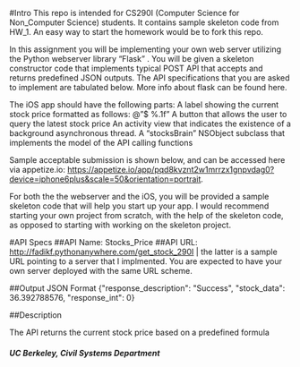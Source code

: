 
#Intro
This repo is intended for CS290I (Computer Science for Non_Computer Science) students. It contains sample skeleton code from HW_1. An easy way to start the homework would be to fork this repo. 


In this assignment you will be implementing your own web server utilizing the Python webserver library “Flask” . You will be given a skeleton constructor code that implements typical POST API that accepts and returns predefined JSON outputs. The API specifications that you are asked to implement are tabulated below. More info about flask can be found here.

The iOS app should have the following parts:
A label showing the current stock price formatted as follows: @”$ %.1f”
A button that allows the user to query the latest stock price
An activity view that indicates the existence of  a background asynchronous thread.
A “stocksBrain” NSObject subclass that implements the model of the API calling functions


Sample acceptable submission is shown below, and can be accessed here via appetize.io:  https://appetize.io/app/pqd8kvznt2w1mrrzx1gnpvdag0?device=iphone6plus&scale=50&orientation=portrait.


For both the the webserver and the iOS, you will be provided a sample skeleton code that will help you start up your app. I would recommend starting your own project from scratch, with the help of the skeleton code, as opposed to starting with working on the skeleton project.




#API Specs
##API Name: 
Stocks_Price
##API URL: 
http://fadikf.pythonanywhere.com/get_stock_290I | the latter is a sample URL pointing to a server that I implmented. You are expected to have your own server deployed with the same URL scheme.

##Output JSON Format
{"response_description": "Success", "stock_data": 36.392788576, "response_int": 0}

##Description 

The API returns the current stock price based on a predefined formula



##### UC Berkeley, Civil Systems Department
